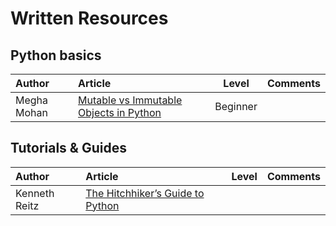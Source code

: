 # Written Resources


## Python basics

Author | Article | Level | Comments
:------ |:------|:--------:|:--------:
Megha Mohan | [Mutable vs Immutable Objects in Python](https://medium.com/@meghamohan/mutable-and-immutable-side-of-python-c2145cf72747) | Beginner | |

## Tutorials & Guides

Author | Article | Level | Comments
:------ |:------|:--------:|:--------:
Kenneth Reitz | [The Hitchhiker’s Guide to Python](http://docs.python-guide.org/en/latest) | | |
